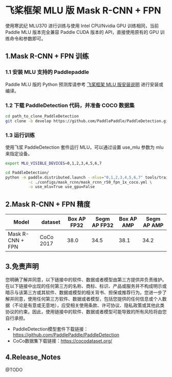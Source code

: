 # 飞桨框架 MLU 版 Mask R-CNN + FPN 

使用寒武纪 MLU370 进行训练与使用 Intel CPU/Nvidia GPU 训练相同，当前 Paddle MLU 版本完全兼容 Paddle CUDA 版本的 API，直接使用原有的 GPU 训练命令和参数即可。

## 1.Mask R-CNN + FPN 训练

### 1.1 安装 MLU 支持的 Paddlepaddle

Paddle MLU 版的 Python 预测库请参考 [飞桨框架 MLU 版安装说明](../../install/paddle_install_cn.md) 进行安装或编译。


### 1.2 下载 PaddleDetection 代码，并准备 COCO 数据集

```bash
cd path_to_clone_PaddleDetection
git clone -b develop https://github.com/PaddlePaddle/PaddleDetection.git
```

### 1.3 运行训练

使用飞浆 PaddleDetection 套件运行 MLU，可以通过设置 use_mlu 参数为 mlu 来指定设备。
```bash
export MLU_VISIBLE_DEVICES=0,1,2,3,4,5,6,7

cd PaddleDetection/
python -m paddle.distributed.launch --mlus="0,1,2,3,4,5,6,7" tools/train.py \
          -c ./configs/mask_rcnn/mask_rcnn_r50_fpn_1x_coco.yml \
          -o use_mlu=True use_gpu=False

```
## 2.Mask R-CNN + FPN 精度
| Model | dataset |Box AP FP32| Segm AP FP32 |Box AP AMP| Segm AP AMP |
| ------------- |------------- |------------- | ------------- | ------------- | ------------- | 
| Mask R-CNN + FPN | CoCo 2017 | 38.0 | 34.5 | 38.1 | 34.2 | 
## 3.免责声明
您明确了解并同意，以下链接中的软件、数据或者模型由第三方提供并负责维护。在以下链接中出现的任何第三方的名称、商标、标识、产品或服务并不构成明示或暗示与该第三方或其软件、数据或模型的相关背书、担保或推荐行为。您进一步了解并同意，使用任何第三方软件、数据或者模型，包括您提供的任何信息或个人数据（不论是有意或无意地），应受相关使用条款、许可协议、隐私政策或其他此类协议的约束。因此，使用链接中的软件、数据或者模型可能导致的所有风险将由您自行承担。
- PaddleDetection模型套件下载链接：https://github.com/PaddlePaddle/PaddleDetection
- CoCo数据集下载链接：https://cocodataset.org/

## 4.Release_Notes
@TODO
